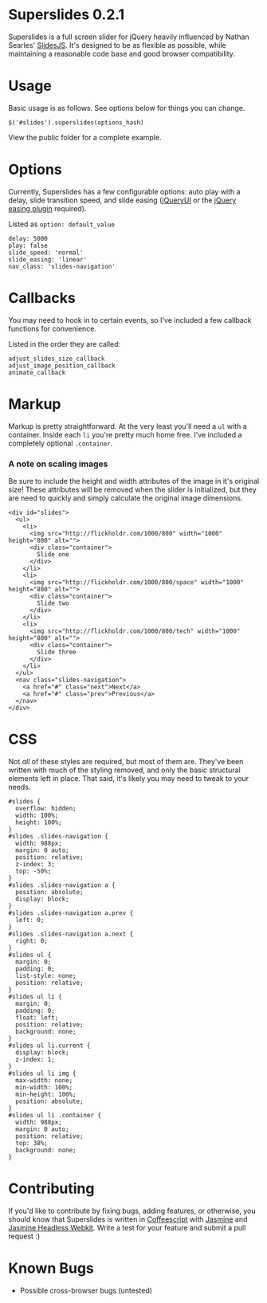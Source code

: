 # Superslides 0.2.1

Superslides is a full screen slider for jQuery heavily influenced by Nathan Searles' [SlidesJS](https://github.com/nathansearles/slides/). It's designed to be as flexible as possible, while maintaining a reasonable code base and good browser compatibility.

# Usage

Basic usage is as follows. See options below for things you can change. 

    $('#slides').superslides(options_hash)

View the public folder for a complete example.

# Options

Currently, Superslides has a few configurable options: auto play with a delay, slide transition speed, and slide easing ([jQueryUI](http://jqueryui.com/) or the [jQuery easing plugin](http://gsgd.co.uk/sandbox/jquery/easing/) required).

Listed as `option: default_value`  

    delay: 5000
    play: false
    slide_speed: 'normal'
    slide_easing: 'linear'
    nav_class: 'slides-navigation'
    
# Callbacks

You may need to hook in to certain events, so I've included a few callback functions for convenience.

Listed in the order they are called:

    adjust_slides_size_callback
    adjust_image_position_callback
    animate_callback

# Markup

Markup is pretty straightforward. At the very least you'll need a `ul` with a container. Inside each `li` you're pretty much home free. I've included a completely optional `.container`.

### A note on scaling images

Be sure to include the height and width attributes of the image in it's original size! These attributes will be removed when the slider is initialized, but they are need to quickly and simply calculate the original image dimensions.

    <div id="slides">
      <ul>
        <li>
          <img src="http://flickholdr.com/1000/800" width="1000" height="800" alt="">
          <div class="container">
            Slide one
          </div>
        </li>
        <li>
          <img src="http://flickholdr.com/1000/800/space" width="1000" height="800" alt="">
          <div class="container">
            Slide two
          </div>
        </li>
        <li>
          <img src="http://flickholdr.com/1000/800/tech" width="1000" height="800" alt="">
          <div class="container">
            Slide three
          </div>
        </li>
      </ul>
      <nav class="slides-navigation">
        <a href="#" class="next">Next</a>
        <a href="#" class="prev">Previous</a>
      </nav>
    </div>

# CSS

Not _all_ of these styles are required, but most of them are. They've been written with much of the styling removed, and only the basic structural elements left in place. That said, it's likely you may need to tweak to your needs.

    #slides {
      overflow: hidden;
      width: 100%;
      height: 100%;
    }
    #slides .slides-navigation {
      width: 988px;
      margin: 0 auto;
      position: relative;
      z-index: 3;
      top: -50%;
    }
    #slides .slides-navigation a {
      position: absolute;
      display: block;
    }
    #slides .slides-navigation a.prev {
      left: 0;
    }
    #slides .slides-navigation a.next {
      right: 0;
    }
    #slides ul {
      margin: 0;
      padding: 0;
      list-style: none;
      position: relative;
    }
    #slides ul li {
      margin: 0;
      padding: 0;
      float: left;
      position: relative;
      background: none;
    }
    #slides ul li.current {
      display: block;
      z-index: 1;
    }
    #slides ul li img {
      max-width: none;
      min-width: 100%;
      min-height: 100%;
      position: absolute;
    }
    #slides ul li .container {
      width: 988px;
      margin: 0 auto;
      position: relative;
      top: 38%;
      background: none;
    }

# Contributing

If you'd like to contribute by fixing bugs, adding features, or otherwise, you should know that Superslides is written in [Coffeescript](http://coffeescript.org/) with [Jasmine](http://pivotal.github.com/jasmine/) and [Jasmine Headless Webkit](http://johnbintz.github.com/jasmine-headless-webkit/). Write a test for your feature and submit a pull request :)

# Known Bugs

* Possible cross-browser bugs (untested)
